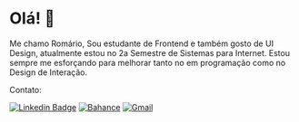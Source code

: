 # Olá! 👋 
<!-- ## Fancy seeing you here! <img src="https://raw.githubusercontent.com/aemmadi/aemmadi/master/wave.gif" width="100px"> -->
Me chamo Romário, Sou estudante de Frontend e também gosto de UI Design, atualmente estou no 2a Semestre de Sistemas para Internet. Estou sempre me esforçando para melhorar tanto no em programação como no Design de Interação.

Contato:

[![Linkedin Badge](https://img.shields.io/badge/LinkedIn-0077B5?style=for-the-badge&logo=linkedin&logoColor=white&link=https://www.linkedin.com/in/anirudhemmadi/)](https://www.linkedin.com/in/romariojdosantos/)
[![Bahance](https://img.shields.io/badge/-Behance-1473e6?style=for-the-badge&logo=behance&logoColor=white&link=https://www.linkedin.com/in/anirudhemmadi/)](https://www.behance.com/in/romariojdosantos/)
[![Gmail](https://img.shields.io/badge/Gmail-D14836?style=for-the-badge&logo=gmail&logoColor=white&link=mailto:romariojdosantos@gmail.com)](mailto:romariojdosantos@gmail.com)



